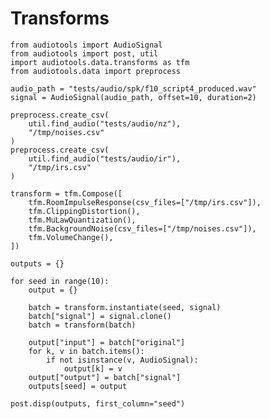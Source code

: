 # Transforms

<!-- ## Running this notebook

This notebook creates a model card for a specified model checkpoint. To run
this notebook, you must ensure that `pandoc` and `codebraid` are installed:

```
# https://pandoc.org/installing.html#linux
pip install codebraid
```

The notebook can be run and its output can be copy/pasted to Discourse via:

```
python -m audiotools.post --discourse notebooks/transforms.md > notebooks/transforms.exec.md
```

The contents of `fuzziness.exec.md` can then be copy-pasted to Discourse.
You can also view the contents without uploading to Discourse by outputting to HTML:

```
python -m audiotools.post notebooks/transforms.md > notebooks/transforms.html
```

Which you can then open in a browser to view. -->

```{.python .cb.nb show=code:none+rich_output+stdout:raw+stderr jupyter_kernel=python3}
from audiotools import AudioSignal
from audiotools import post, util
import audiotools.data.transforms as tfm
from audiotools.data import preprocess

audio_path = "tests/audio/spk/f10_script4_produced.wav"
signal = AudioSignal(audio_path, offset=10, duration=2)

preprocess.create_csv(
    util.find_audio("tests/audio/nz"),
    "/tmp/noises.csv"
)
preprocess.create_csv(
    util.find_audio("tests/audio/ir"),
    "/tmp/irs.csv"
)

transform = tfm.Compose([
    tfm.RoomImpulseResponse(csv_files=["/tmp/irs.csv"]),
    tfm.ClippingDistortion(),
    tfm.MuLawQuantization(),
    tfm.BackgroundNoise(csv_files=["/tmp/noises.csv"]),
    tfm.VolumeChange(),
])

outputs = {}

for seed in range(10):
    output = {}

    batch = transform.instantiate(seed, signal)
    batch["signal"] = signal.clone()
    batch = transform(batch)

    output["input"] = batch["original"]
    for k, v in batch.items():
        if not isinstance(v, AudioSignal):
            output[k] = v
    output["output"] = batch["signal"]
    outputs[seed] = output

post.disp(outputs, first_column="seed")
```
